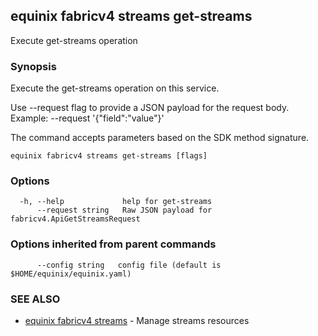 ## equinix fabricv4 streams get-streams

Execute get-streams operation

### Synopsis

Execute the get-streams operation on this service.

Use --request flag to provide a JSON payload for the request body.
Example: --request '{"field":"value"}'

The command accepts parameters based on the SDK method signature.

```
equinix fabricv4 streams get-streams [flags]
```

### Options

```
  -h, --help             help for get-streams
      --request string   Raw JSON payload for fabricv4.ApiGetStreamsRequest
```

### Options inherited from parent commands

```
      --config string   config file (default is $HOME/equinix/equinix.yaml)
```

### SEE ALSO

* [equinix fabricv4 streams](equinix_fabricv4_streams.md)	 - Manage streams resources

